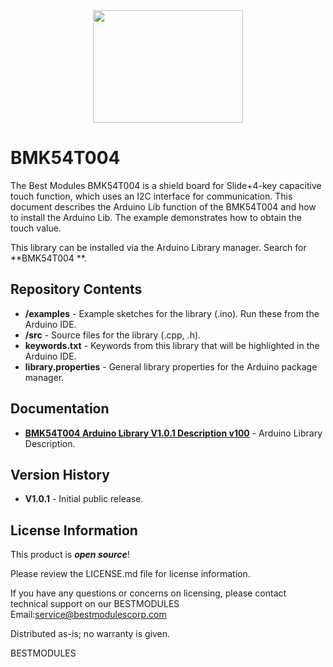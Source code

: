 <div align=center>
<img src="https://github.com/BestModules-ArduinoLibraries/img/blob/main/BMK54T004_V1.0.png" width="240" height="180"> 
</div> 

BMK54T004 
===========================================================

The Best Modules BMK54T004 is a shield board for Slide+4-key capacitive touch function, which uses an I2C interface for communication. This document describes the Arduino Lib function of the BMK54T004 and how to install the Arduino Lib. The example demonstrates how to obtain the touch value.


This library can be installed via the Arduino Library manager. Search for **BMK54T004 **. 

Repository Contents
-------------------

* **/examples** - Example sketches for the library (.ino). Run these from the Arduino IDE. 
* **/src** - Source files for the library (.cpp, .h).
* **keywords.txt** - Keywords from this library that will be highlighted in the Arduino IDE. 
* **library.properties** - General library properties for the Arduino package manager. 

Documentation 
-------------------

* **[BMK54T004 Arduino Library V1.0.1 Description v100]( https://www.bestmodulescorp.com/bmk54t004.html#tab-product2 )** - Arduino Library Description.

Version History  
-------------------

* **V1.0.1** - Initial public release.

License Information
-------------------

This product is _**open source**_! 

Please review the LICENSE.md file for license information. 

If you have any questions or concerns on licensing, please contact technical support on our BESTMODULES Email:service@bestmodulescorp.com

Distributed as-is; no warranty is given.

BESTMODULES

